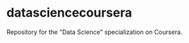 datasciencecoursera
===================

Repository for the "Data Science" specialization on Coursera.
